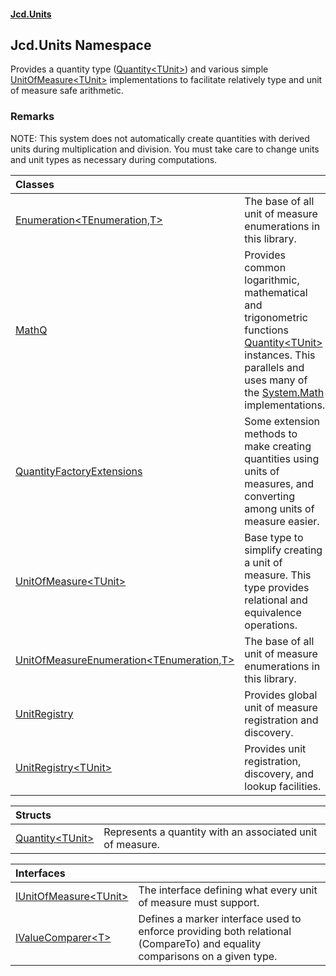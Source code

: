 #### [Jcd.Units](index.md 'index')

## Jcd.Units Namespace

Provides a quantity type ([Quantity&lt;TUnit&gt;](Quantity_TUnit_.md 'Jcd.Units.Quantity<TUnit>')) and various simple [UnitOfMeasure&lt;TUnit&gt;](UnitOfMeasure_TUnit_.md 'Jcd.Units.UnitOfMeasure<TUnit>')
implementations to facilitate relatively type and unit of measure safe arithmetic.

### Remarks

NOTE: This system does not automatically create quantities with derived units during
multiplication and division. You must take care to change units and unit types
as necessary during computations.

| Classes                                                                                                                                            |                                                                                                                                                                                                                                                                                                    |
|:---------------------------------------------------------------------------------------------------------------------------------------------------|:---------------------------------------------------------------------------------------------------------------------------------------------------------------------------------------------------------------------------------------------------------------------------------------------------|
| [Enumeration&lt;TEnumeration,T&gt;](Enumeration_TEnumeration,T_.md 'Jcd.Units.Enumeration<TEnumeration,T>')                                        | The base of all unit of measure enumerations in this library.                                                                                                                                                                                                                                      |
| [MathQ](MathQ.md 'Jcd.Units.MathQ')                                                                                                                | Provides common logarithmic, mathematical and trigonometric functions [Quantity&lt;TUnit&gt;](Quantity_TUnit_.md 'Jcd.Units.Quantity<TUnit>') instances. This parallels and uses many of the [System.Math](https://docs.microsoft.com/en-us/dotnet/api/System.Math 'System.Math') implementations. |
| [QuantityFactoryExtensions](QuantityFactoryExtensions.md 'Jcd.Units.QuantityFactoryExtensions')                                                    | Some extension methods to make creating quantities using units of measures, and converting among units of measure easier.                                                                                                                                                                          |
| [UnitOfMeasure&lt;TUnit&gt;](UnitOfMeasure_TUnit_.md 'Jcd.Units.UnitOfMeasure<TUnit>')                                                             | Base type to simplify creating a unit of measure. This type provides relational and equivalence operations.                                                                                                                                                                                        |
| [UnitOfMeasureEnumeration&lt;TEnumeration,T&gt;](UnitOfMeasureEnumeration_TEnumeration,T_.md 'Jcd.Units.UnitOfMeasureEnumeration<TEnumeration,T>') | The base of all unit of measure enumerations in this library.                                                                                                                                                                                                                                      |
| [UnitRegistry](UnitRegistry.md 'Jcd.Units.UnitRegistry')                                                                                           | Provides global unit of measure registration and discovery.                                                                                                                                                                                                                                        |
| [UnitRegistry&lt;TUnit&gt;](UnitRegistry_TUnit_.md 'Jcd.Units.UnitRegistry<TUnit>')                                                                | Provides unit registration, discovery, and lookup facilities.                                                                                                                                                                                                                                      |

| Structs                                                                 |                                                           |
|:------------------------------------------------------------------------|:----------------------------------------------------------|
| [Quantity&lt;TUnit&gt;](Quantity_TUnit_.md 'Jcd.Units.Quantity<TUnit>') | Represents a quantity with an associated unit of measure. |

| Interfaces                                                                                |                                                                                                                            |
|:------------------------------------------------------------------------------------------|:---------------------------------------------------------------------------------------------------------------------------|
| [IUnitOfMeasure&lt;TUnit&gt;](IUnitOfMeasure_TUnit_.md 'Jcd.Units.IUnitOfMeasure<TUnit>') | The interface defining what every unit of measure must support.                                                            |
| [IValueComparer&lt;T&gt;](IValueComparer_T_.md 'Jcd.Units.IValueComparer<T>')             | Defines a marker interface used to enforce providing both relational (CompareTo) and equality comparisons on a given type. |
